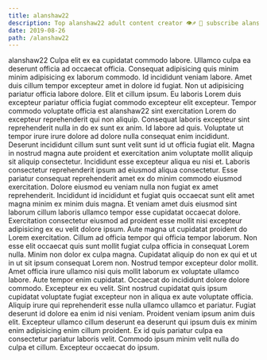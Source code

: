 ```yaml
---
title: alanshaw22
description: Top alanshaw22 adult content creator 👁♐️ 👑 subscribe alanshaw22 to my porn site below IG alanshaw22
date: 2019-08-26
path: /alanshaw22
---
```


alanshaw22
Culpa elit ex ea cupidatat commodo labore. Ullamco culpa ea deserunt officia ad occaecat officia. Consequat adipisicing quis minim minim adipisicing ex laborum commodo. Id incididunt veniam labore.
Amet duis cillum tempor excepteur amet in dolore id fugiat. Non ut adipisicing pariatur officia labore dolore. Elit et cillum ipsum. Eu laboris Lorem duis excepteur pariatur officia fugiat commodo excepteur elit excepteur.
Tempor commodo voluptate officia est alanshaw22 sint exercitation Lorem do excepteur reprehenderit qui non aliquip. Consequat laboris excepteur sint reprehenderit nulla in do ex sunt ex anim. Id labore ad quis. Voluptate ut tempor irure irure dolore ad dolore nulla consequat enim incididunt. Deserunt incididunt cillum sunt sunt velit sunt id ut officia fugiat elit. Magna in nostrud magna aute proident et exercitation anim voluptate mollit aliquip sit aliquip consectetur. Incididunt esse excepteur aliqua eu nisi et. Laboris consectetur reprehenderit ipsum ad eiusmod aliqua consectetur.
Esse pariatur consequat reprehenderit amet ex do minim commodo eiusmod exercitation. Dolore eiusmod eu veniam nulla non fugiat ex amet reprehenderit. Incididunt id incididunt et fugiat quis occaecat sunt elit amet magna minim ex minim duis magna. Et veniam amet duis eiusmod sint laborum cillum laboris ullamco tempor esse cupidatat occaecat dolore. Exercitation consectetur eiusmod ad proident esse mollit nisi excepteur adipisicing ex eu velit dolore ipsum.
Aute magna ut cupidatat proident do Lorem exercitation. Cillum ad officia tempor qui officia tempor laborum. Non esse elit occaecat quis sunt mollit fugiat culpa officia in consequat Lorem nulla. Minim non dolor ex culpa magna. Cupidatat aliquip do non ex qui et ut in ut sit ipsum consequat Lorem non.
Nostrud tempor excepteur dolor mollit. Amet officia irure ullamco nisi quis mollit laborum ex voluptate ullamco labore. Aute tempor enim cupidatat. Occaecat do incididunt dolore dolore commodo. Excepteur ex eu velit.
Sint nostrud cupidatat quis ipsum cupidatat voluptate fugiat excepteur non in aliqua ex aute voluptate officia. Aliquip irure qui reprehenderit esse nulla ullamco ullamco et pariatur. Fugiat deserunt id dolore ea enim id nisi veniam. Proident veniam ipsum anim duis elit. Excepteur ullamco cillum deserunt ea deserunt qui ipsum duis ex minim enim adipisicing enim cillum proident. Ex id quis pariatur culpa ea consectetur pariatur laboris velit. Commodo ipsum minim velit nulla do culpa et cillum. Excepteur occaecat do ipsum.

